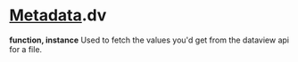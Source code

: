 # [Metadata](../../Classes/Metadata.md).dv
**function, instance**
Used to fetch the values you'd get from the dataview api for a file.